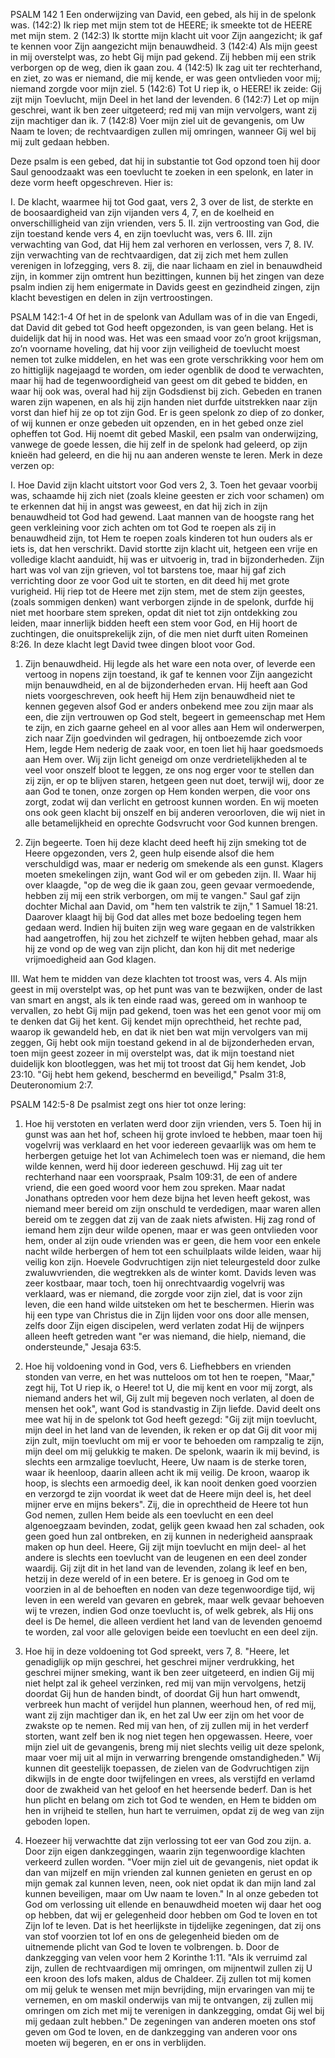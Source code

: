 PSALM 142 
1 Een onderwijzing van David, een gebed, als hij in de spelonk was. (142:2) Ik riep met mijn stem tot de HEERE; ik smeekte tot de HEERE met mijn stem. 2 (142:3) Ik stortte mijn klacht uit voor Zijn aangezicht; ik gaf te kennen voor Zijn aangezicht mijn benauwdheid. 3 (142:4) Als mijn geest in mij overstelpt was, zo hebt Gij mijn pad gekend. Zij hebben mij een strik verborgen op de weg, dien ik gaan zou. 4 (142:5) Ik zag uit ter rechterhand, en ziet, zo was er niemand, die mij kende, er was geen ontvlieden voor mij; niemand zorgde voor mijn ziel. 5 (142:6) Tot U riep ik, o HEERE! ik zeide: Gij zijt mijn Toevlucht, mijn Deel in het land der levenden. 6 (142:7) Let op mijn geschrei, want ik ben zeer uitgeteerd; red mij van mijn vervolgers, want zij zijn machtiger dan ik. 7 (142:8) Voer mijn ziel uit de gevangenis, om Uw Naam te loven; de rechtvaardigen zullen mij omringen, wanneer Gij wel bij mij zult gedaan hebben. 

Deze psalm is een gebed, dat hij in substantie tot God opzond toen hij door Saul genoodzaakt was een toevlucht te zoeken in een spelonk, en later in deze vorm heeft opgeschreven. Hier is:

I. De klacht, waarmee hij tot God gaat, vers 2, 3 over de list, de sterkte en de boosaardigheid van zijn vijanden vers 4, 7, en de koelheid en onverschilligheid van zijn vrienden, vers 5.
II. zijn vertroosting van God, die zijn toestand kende vers 4, en zijn toevlucht was, vers 6.
III. zijn verwachting van God, dat Hij hem zal verhoren en verlossen, vers 7, 8.
IV. zijn verwachting van de rechtvaardigen, dat zij zich met hem zullen verenigen in lofzegging, vers 8. zij, die naar lichaam en ziel in benauwdheid zijn, in kommer zijn omtrent hun bezittingen, kunnen bij het zingen van deze psalm indien zij hem enigermate in Davids geest en gezindheid zingen, zijn klacht bevestigen en delen in zijn vertroostingen.

PSALM 142:1-4 
Of het in de spelonk van Adullam was of in die van Engedi, dat David dit gebed tot God heeft opgezonden, is van geen belang. Het is duidelijk dat hij in nood was. Het was een smaad voor zo’n groot krijgsman, zo’n voorname hoveling, dat hij voor zijn veiligheid de toevlucht moest nemen tot zulke middelen, en het was een grote verschrikking voor hem om zo hittiglijk nagejaagd te worden, om ieder ogenblik de dood te verwachten, maar hij had de tegenwoordigheid van geest om dit gebed te bidden, en waar hij ook was, overal had hij zijn Godsdienst bij zich. Gebeden en tranen waren zijn wapenen, en als hij zijn handen niet durfde uitstrekken naar zijn vorst dan hief hij ze op tot zijn God. Er is geen spelonk zo diep of zo donker, of wij kunnen er onze gebeden uit opzenden, en in het gebed onze ziel opheffen tot God. Hij noemt dit gebed Maskil, een psalm van onderwijzing, vanwege de goede lessen, die hij zelf in de spelonk had geleerd, op zijn knieën had geleerd, en die hij nu aan anderen wenste te leren. Merk in deze verzen op:

I. Hoe David zijn klacht uitstort voor God vers 2, 3. Toen het gevaar voorbij was, schaamde hij zich niet (zoals kleine geesten er zich voor schamen) om te erkennen dat hij in angst was geweest, en dat hij zich in zijn benauwdheid tot God had gewend. Laat mannen van de hoogste rang het geen verkleining voor zich achten om tot God te roepen als zij in benauwdheid zijn, tot Hem te roepen zoals kinderen tot hun ouders als er iets is, dat hen verschrikt. David stortte zijn klacht uit, hetgeen een vrije en volledige klacht aanduidt, hij was er uitvoerig in, trad in bijzonderheden. Zijn hart was vol van zijn grieven, vol tot barstens toe, maar hij gaf zich verrichting door ze voor God uit te storten, en dit deed hij met grote vurigheid. Hij riep tot de Heere met zijn stem, met de stem zijn geestes, (zoals sommigen denken) want verborgen zijnde in de spelonk, durfde hij niet met hoorbare stem spreken, opdat dit niet tot zijn ontdekking zou leiden, maar innerlijk bidden heeft een stem voor God, en Hij hoort de zuchtingen, die onuitsprekelijk zijn, of die men niet durft uiten Romeinen 8:26. In deze klacht legt David twee dingen bloot voor God.

1. Zijn benauwdheid. Hij legde als het ware een nota over, of leverde een vertoog in nopens zijn toestand, ik gaf te kennen voor Zijn aangezicht mijn benauwdheid, en al de bijzonderheden ervan. Hij heeft aan God niets voorgeschreven, ook heeft hij Hem zijn benauwdheid niet te kennen gegeven alsof God er anders onbekend mee zou zijn maar als een, die zijn vertrouwen op God stelt, begeert in gemeenschap met Hem te zijn, en zich gaarne geheel en al voor alles aan Hem wil onderwerpen, zich naar Zijn goedvinden wil gedragen, hij ontboezemde zich voor Hem, legde Hem nederig de zaak voor, en toen liet hij haar goedsmoeds aan Hem over. Wij zijn licht geneigd om onze verdrietelijkheden al te veel voor onszelf bloot te leggen, ze ons nog erger voor te stellen dan zij zijn, er op te blijven staren, hetgeen geen nut doet, terwijl wij, door ze aan God te tonen, onze zorgen op Hem konden werpen, die voor ons zorgt, zodat wij dan verlicht en getroost kunnen worden. En wij moeten ons ook geen klacht bij onszelf en bij anderen veroorloven, die wij niet in alle betamelijkheid en oprechte Godsvrucht voor God kunnen brengen.

2. Zijn begeerte. Toen hij deze klacht deed heeft hij zijn smeking tot de Heere opgezonden, vers 2, geen hulp eisende alsof die hem verschuldigd was, maar er nederig om smekende als een gunst. Klagers moeten smekelingen zijn, want God wil er om gebeden zijn. II. Waar hij over klaagde, "op de weg die ik gaan zou, geen gevaar vermoedende, hebben zij mij een strik verborgen, om mij te vangen." Saul gaf zijn dochter Michal aan David, om "hem ten valstrik te zijn," 1 Samuel 18:21. Daarover klaagt hij bij God dat alles met boze bedoeling tegen hem gedaan werd. Indien hij buiten zijn weg ware gegaan en de valstrikken had aangetroffen, hij zou het zichzelf te wijten hebben gehad, maar als hij ze vond op de weg van zijn plicht, dan kon hij dit met nederige vrijmoedigheid aan God klagen.

III. Wat hem te midden van deze klachten tot troost was, vers 4. Als mijn geest in mij overstelpt was, op het punt was van te bezwijken, onder de last van smart en angst, als ik ten einde raad was, gereed om in wanhoop te vervallen, zo hebt Gij mijn pad gekend, toen was het een genot voor mij om te denken dat Gij het kent. Gij kendet mijn oprechtheid, het rechte pad, waarop ik gewandeld heb, en dat ik niet ben wat mijn vervolgers van mij zeggen, Gij hebt ook mijn toestand gekend in al de bijzonderheden ervan, toen mijn geest zozeer in mij overstelpt was, dat ik mijn toestand niet duidelijk kon blootleggen, was het mij tot troost dat Gij hem kendet, Job 23:10. "Gij hebt hem gekend, beschermd en beveiligd," Psalm 31:8, Deuteronomium 2:7.

PSALM 142:5-8 
De psalmist zegt ons hier tot onze lering:
1. Hoe hij verstoten en verlaten werd door zijn vrienden, vers 5. Toen hij in gunst was aan het hof, scheen hij grote invloed te hebben, maar toen hij vogelvrij was verklaard en het voor iedereen gevaarlijk was om hem te herbergen getuige het lot van Achimelech toen was er niemand, die hem wilde kennen, werd hij door iedereen geschuwd. Hij zag uit ter rechterhand naar een voorspraak, Psalm 109:31, de een of andere vriend, die een goed woord voor hem zou spreken. Maar nadat Jonathans optreden voor hem deze bijna het leven heeft gekost, was niemand meer bereid om zijn onschuld te verdedigen, maar waren allen bereid om te zeggen dat zij van de zaak niets afwisten. Hij zag rond of iemand hem zijn deur wilde openen, maar er was geen ontvlieden voor hem, onder al zijn oude vrienden was er geen, die hem voor een enkele nacht wilde herbergen of hem tot een schuilplaats wilde leiden, waar hij veilig kon zijn. Hoevele Godvruchtigen zijn niet teleurgesteld door zulke zwaluwvrienden, die wegtrekken als de winter komt. Davids leven was zeer kostbaar, maar toch, toen hij onrechtvaardig vogelvrij was verklaard, was er niemand, die zorgde voor zijn ziel, dat is voor zijn leven, die een hand wilde uitsteken om het te beschermen. Hierin was hij een type van Christus die in Zijn lijden voor ons door alle mensen, zelfs door Zijn eigen discipelen, werd verlaten zodat Hij de wijnpers alleen heeft getreden want "er was niemand, die hielp, niemand, die ondersteunde," Jesaja 63:5.

2. Hoe hij voldoening vond in God, vers 6. Liefhebbers en vrienden stonden van verre, en het was nutteloos om tot hen te roepen, "Maar," zegt hij, Tot U riep ik, o Heere! tot U, die mij kent en voor mij zorgt, als niemand anders het wil, Gij zult mij begeven noch verlaten, al doen de mensen het ook", want God is standvastig in Zijn liefde. David deelt ons mee wat hij in de spelonk tot God heeft gezegd: "Gij zijt mijn toevlucht, mijn deel in het land van de levenden, ik reken er op dat Gij dit voor mij zijn zult, mijn toevlucht om mij er voor te behoeden om rampzalig te zijn, mijn deel om mij gelukkig te maken. De spelonk, waarin ik mij bevind, is slechts een armzalige toevlucht, Heere, Uw naam is de sterke toren, waar ik heenloop, daarin alleen acht ik mij veilig. De kroon, waarop ik hoop, is slechts een armoedig deel, ik kan nooit denken goed voorzien en verzorgd te zijn voordat ik weet dat de Heere mijn deel is, het deel mijner erve en mijns bekers". 
Zij, die in oprechtheid de Heere tot hun God nemen, zullen Hem beide als een toevlucht en een deel algenoegzaam bevinden, zodat, gelijk geen kwaad hen zal schaden, ook geen goed hun zal ontbreken, en zij kunnen in nederigheid aanspraak maken op hun deel. Heere, Gij zijt mijn toevlucht en mijn deel- al het andere is slechts een toevlucht van de leugenen en een deel zonder waardij. Gij zijt dit in het land van de levenden, zolang ik leef en ben, hetzij in deze wereld of in een betere. Er is genoeg in God om te voorzien in al de behoeften en noden van deze tegenwoordige tijd, wij leven in een wereld van gevaren en gebrek, maar welk gevaar behoeven wij te vrezen, indien God onze toevlucht is, of welk gebrek, als Hij ons deel is De hemel, die alleen verdient het land van de levenden genoemd te worden, zal voor alle gelovigen beide een toevlucht en een deel zijn.

3. Hoe hij in deze voldoening tot God spreekt, vers 7, 8. "Heere, let genadiglijk op mijn geschrei, het geschrei mijner verdrukking, het geschrei mijner smeking, want ik ben zeer uitgeteerd, en indien Gij mij niet helpt zal ik geheel verzinken, red mij van mijn vervolgens, hetzij doordat Gij hun de handen bindt, of doordat Gij hun hart omwendt, verbreek hun macht of verijdel hun plannen, weerhoud hen, of red mij, want zij zijn machtiger dan ik, en het zal Uw eer zijn om het voor de zwakste op te nemen. Red mij van hen, of zij zullen mij in het verderf storten, want zelf ben ik nog niet tegen hen opgewassen. Heere, voer mijn ziel uit de gevangenis, breng mij niet slechts veilig uit deze spelonk, maar voer mij uit al mijn in verwarring brengende omstandigheden." Wij kunnen dit geestelijk toepassen, de zielen van de Godvruchtigen zijn dikwijls in de engte door twijfelingen en vrees, als verstijfd en verlamd door de zwakheid van het geloof en het heersende bederf. Dan is het hun plicht en belang om zich tot God te wenden, en Hem te bidden om hen in vrijheid te stellen, hun hart te verruimen, opdat zij de weg van zijn geboden lopen.

4. Hoezeer hij verwachtte dat zijn verlossing tot eer van God zou zijn.
a. Door zijn eigen dankzeggingen, waarin zijn tegenwoordige klachten verkeerd zullen worden. "Voer mijn ziel uit de gevangenis, niet opdat ik dan van mijzelf en mijn vrienden zal kunnen genieten en gerust en op mijn gemak zal kunnen leven, neen, ook niet opdat ik dan mijn land zal kunnen beveiligen, maar om Uw naam te loven." In al onze gebeden tot God om verlossing uit ellende en benauwdheid moeten wij daar het oog op hebben, dat wij er gelegenheid door hebben om God te loven en tot Zijn lof te leven. Dat is het heerlijkste in tijdelijke zegeningen, dat zij ons van stof voorzien tot lof en ons de gelegenheid bieden om de uitnemende plicht van God te loven te volbrengen.
b. Door de dankzegging van velen voor hem 2 Korinthe 1:11. "Als ik verruimd zal zijn, zullen de rechtvaardigen mij omringen, om mijnentwil zullen zij U een kroon des lofs maken, aldus de Chaldeer. Zij zullen tot mij komen om mij geluk te wensen met mijn bevrijding, mijn ervaringen van mij te vernemen, en om maskil onderwijs van mij te ontvangen, zij zullen mij omringen om zich met mij te verenigen in dankzegging, omdat Gij wel bij mij gedaan zult hebben." De zegeningen van anderen moeten ons stof geven om God te loven, en de dankzegging van anderen voor ons moeten wij begeren, en er ons in verblijden.
